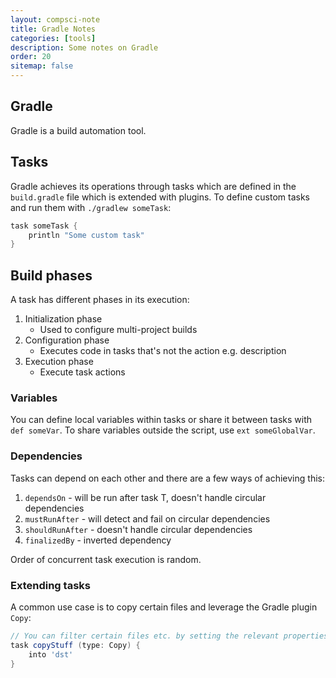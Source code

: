 ```yaml
---
layout: compsci-note
title: Gradle Notes
categories: [tools]
description: Some notes on Gradle
order: 20
sitemap: false
---
```


## Gradle

Gradle is a build automation tool.

## Tasks

Gradle achieves its operations through tasks which are defined in the `build.gradle` file which is extended with plugins. To define custom tasks and run them with `./gradlew someTask`:

```groovy
task someTask {
    println "Some custom task"
}
```

## Build phases

A task has different phases in its execution:

1. Initialization phase
    * Used to configure multi-project builds
2. Configuration phase
    * Executes code in tasks that's not the action e.g. description
3. Execution phase
    * Execute task actions

### Variables

You can define local variables within tasks or share it between tasks with `def someVar`. To share variables outside the script, use `ext someGlobalVar`.

### Dependencies

Tasks can depend on each other and there are a few ways of achieving this:

1. `dependsOn` - will be run after task T, doesn't handle circular dependencies
2. `mustRunAfter` - will detect and fail on circular dependencies
3. `shouldRunAfter` - doesn't handle circular dependencies
4. `finalizedBy` - inverted dependency

Order of concurrent task execution is random.

### Extending tasks

A common use case is to copy certain files and leverage the Gradle plugin `Copy`:

```groovy
// You can filter certain files etc. by setting the relevant properties
task copyStuff (type: Copy) {
    into 'dst'
}
```
